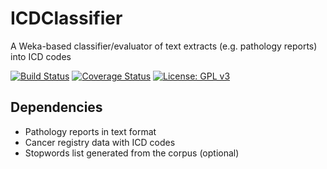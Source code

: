 # ICDClassifier
A Weka-based classifier/evaluator of text extracts (e.g. pathology reports) into ICD codes

[![Build Status](https://travis-ci.org/michelole/ICDClassifier.svg?branch=master)](https://travis-ci.org/michelole/ICDClassifier)
[![Coverage Status](https://coveralls.io/repos/github/michelole/ICDClassifier/badge.svg?branch=master)](https://coveralls.io/github/michelole/ICDClassifier?branch=master)
[![License: GPL v3](https://img.shields.io/badge/License-GPL%20v3-blue.svg)](https://www.gnu.org/licenses/gpl-3.0)

## Dependencies
- Pathology reports in text format
- Cancer registry data with ICD codes
- Stopwords list generated from the corpus (optional)
